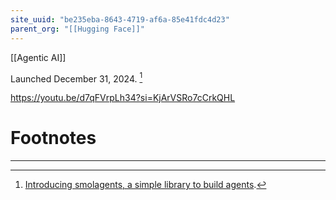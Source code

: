 ```yaml
---
site_uuid: "be235eba-8643-4719-af6a-85e41fdc4d23"
parent_org: "[[Hugging Face]]"
---
```


[[Agentic AI]]

Launched December 31, 2024. [^1]

https://youtu.be/d7qFVrpLh34?si=KjArVSRo7cCrkQHL


# Footnotes
***
[^1]: [Introducing smolagents, a simple library to build agents](https://huggingface.co/blog/smolagents). 
